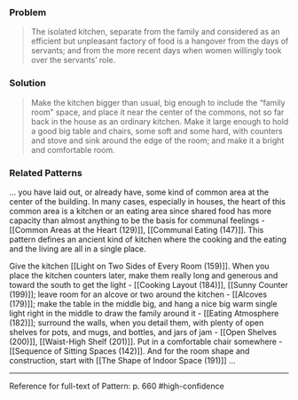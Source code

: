 ### Problem
>The isolated kitchen, separate from the family and considered as an efficient but unpleasant factory of food is a hangover from the days of servants; and from the more recent days when women willingly took over the servants’ role.

### Solution
>Make the kitchen bigger than usual, big enough to include the “family room” space, and place it near the center of the commons, not so far back in the house as an ordinary kitchen. Make it large enough to hold a good big table and chairs, some soft and some hard, with counters and stove and sink around the edge of the room; and make it a bright and comfortable room.

### Related Patterns
... you have laid out, or already have, some kind of common area at the center of the building. In many cases, especially in houses, the heart of this common area is a kitchen or an eating area since shared food has more capacity than almost anything to be the basis for communal feelings - [[Common Areas at the Heart (129)]], [[Communal Eating (147)]]. This pattern defines an ancient kind of kitchen where the cooking and the eating and the living are all in a single place.

Give the kitchen [[Light on Two Sides of Every Room (159)]]. When you place the kitchen counters later, make them really long and generous and toward the south to get the light - [[Cooking Layout (184)]], [[Sunny Counter (199)]]; leave room for an alcove or two around the kitchen - [[Alcoves (179)]]; make the table in the middle big, and hang a nice big warm single light right in the middle to draw the family around it - [[Eating Atmosphere (182)]]; surround the walls, when you detail them, with plenty of open shelves for pots, and mugs, and bottles, and jars of jam - [[Open Shelves (200)]], [[Waist-High Shelf (201)]]. Put in a comfortable chair somewhere - [[Sequence of Sitting Spaces (142)]]. And for the room shape and construction, start with [[The Shape of Indoor Space (191)]] ...

---
Reference for full-text of Pattern: p. 660 #high-confidence 
